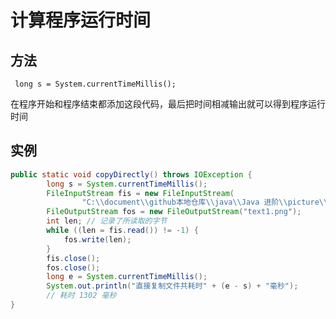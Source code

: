 # 计算程序运行时间

## 方法

` long s = System.currentTimeMillis();`

在程序开始和程序结束都添加这段代码，最后把时间相减输出就可以得到程序运行时间

## 实例

```java
public static void copyDirectly() throws IOException {
        long s = System.currentTimeMillis();
        FileInputStream fis = new FileInputStream(
                "C:\\document\\github本地仓库\\java\\Java 进阶\\picture\\1010726-20170621004734695-988542448.png");
        FileOutputStream fos = new FileOutputStream("text1.png");
        int len; // 记录了所读取的字节
        while ((len = fis.read()) != -1) {
            fos.write(len);
        }
        fis.close();
        fos.close();
        long e = System.currentTimeMillis();
        System.out.println("直接复制文件共耗时" + (e - s) + "毫秒");
    	// 耗时 1302 毫秒
}
```

